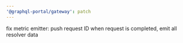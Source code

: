 ```yaml
---
'@graphql-portal/gateway': patch
---
```


fix metric emitter: push request ID when request is completed, emit all resolver data
